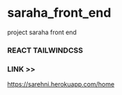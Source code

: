 # saraha_front_end
project saraha front end 
### REACT TAILWINDCSS 
### LINK >>
  https://sarehni.herokuapp.com/home
